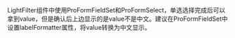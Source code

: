 LightFilter组件中使用ProFormFieldSet和ProFormSelect，单选选择完成后可以拿到value，但是确认后上边显示的是value不是中文。建议在ProFormFieldSet中设置labelFormatter属性，将value转换为中文显示。
